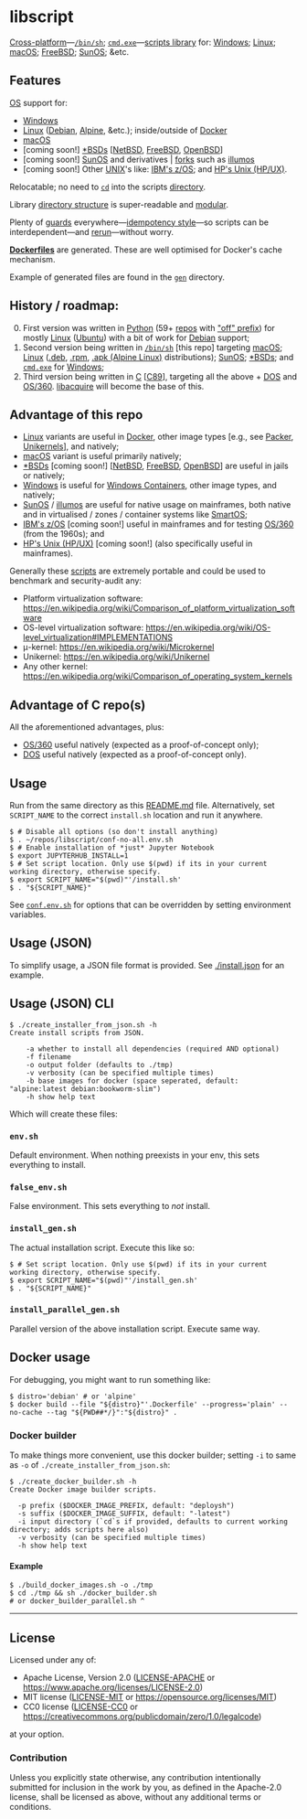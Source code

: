 libscript
=========

[Cross-platform](https://en.wikipedia.org/wiki/Cross-platform_software)—[`/bin/sh`](https://en.wikipedia.org/wiki/Bourne_shell); [`cmd.exe`](https://en.wikipedia.org/wiki/Cmd.exe)—[scripts library](https://en.wikipedia.org/wiki/Library_(computing)) for: [Windows](https://en.wikipedia.org/wiki/Microsoft_Windows); [Linux](https://en.wikipedia.org/wiki/Linux); [macOS](https://en.wikipedia.org/wiki/MacOS); [FreeBSD](https://en.wikipedia.org/wiki/FreeBSD); [SunOS](https://en.wikipedia.org/wiki/SunOS); &etc.

## Features

[OS](https://en.wikipedia.org/wiki/Operating_system) support for:

  - [Windows](https://en.wikipedia.org/wiki/Microsoft_Windows)
  - [Linux](https://en.wikipedia.org/wiki/Linux) ([Debian](https://en.wikipedia.org/wiki/Debian), [Alpine](https://en.wikipedia.org/wiki/Alpine_Linux), &etc.); inside/outside of [Docker](https://en.wikipedia.org/wiki/Docker_(software))
  - [macOS](https://en.wikipedia.org/wiki/MacOS)
  - [coming soon!] [*BSDs](https://en.wikipedia.org/wiki/Comparison_of_BSD_operating_systems) [[NetBSD](https://en.wikipedia.org/wiki/NetBSD), [FreeBSD](https://en.wikipedia.org/wiki/FreeBSD), [OpenBSD](https://en.wikipedia.org/wiki/OpenBSD)]
  - [coming soon!] [SunOS](https://en.wikipedia.org/wiki/SunOS) and derivatives | [forks](https://en.wikipedia.org/wiki/Fork_(software_development)) such as [illumos](https://en.wikipedia.org/wiki/Illumos)
  - [coming soon!] Other [UNIX](https://en.wikipedia.org/wiki/Unix)'s like: [IBM's z/OS](https://en.wikipedia.org/wiki/Z/OS); and [HP's Unix (HP/UX)](https://en.wikipedia.org/wiki/HP-UX).

Relocatable; no need to [`cd`](https://en.wikipedia.org/wiki/Cd_(command)) into the scripts [directory](https://en.wikipedia.org/wiki/Directory_(computing)).

Library [directory structure](https://en.wikipedia.org/wiki/Path_(computing)) is super-readable and [modular](https://en.wikipedia.org/wiki/Modular_programming).

Plenty of [guards](https://en.wikipedia.org/wiki/Include_guard) everywhere—[idempotency style](https://en.wikipedia.org/wiki/Idempotence#Computer_science_meaning)—so scripts can be interdependent—and [rerun](https://en.wikipedia.org/wiki/Pure_function)—without worry.

[**Dockerfiles**](https://en.wikipedia.org/wiki/Docker_(software)#Dockerfile_(example)) are generated. These are well optimised for Docker's cache mechanism.

Example of generated files are found in the [`gen`](./gen) directory.

## History / roadmap:

  0. First version was written in [Python](https://en.wikipedia.org/wiki/Python_(programming_language)) (59+ [repos](https://en.wikipedia.org/wiki/Software_repository) with ["off" prefix](https://github.com/offscale?q=off&language=python)) for mostly [Linux](https://en.wikipedia.org/wiki/Linux) ([Ubuntu](https://en.wikipedia.org/wiki/Ubuntu)) with a bit of work for [Debian](https://en.wikipedia.org/wiki/Debian) support;
  1. Second version being written in [`/bin/sh`](https://en.wikipedia.org/wiki/Bourne_shell) [this repo] targeting [macOS](https://en.wikipedia.org/wiki/MacOS); [Linux](https://en.wikipedia.org/wiki/Linux) ([.deb](https://en.wikipedia.org/wiki/Deb_(file_format)), [.rpm](https://en.wikipedia.org/wiki/RPM_Package_Manager), [.apk (Alpine Linux)](https://en.wikipedia.org/wiki/Alpine_Linux) distributions); [SunOS](https://en.wikipedia.org/wiki/SunOS); [*BSDs](https://en.wikipedia.org/wiki/Comparison_of_BSD_operating_systems); and [`cmd.exe`](https://en.wikipedia.org/wiki/Cmd.exe) for [Windows](https://en.wikipedia.org/wiki/Microsoft_Windows);
  2. Third version being written in [C](https://en.wikipedia.org/wiki/C_(programming_language)) [[C89](https://en.wikipedia.org/wiki/ANSI_C#C89)], targeting all the above + [DOS](https://en.wikipedia.org/wiki/Comparison_of_DOS_operating_systems) and [OS/360](https://en.wikipedia.org/wiki/OS/360_and_successors). [libacquire](https://github.com/offscale/libacquire) will become the base of this.

## Advantage of this repo

  - [Linux](https://en.wikipedia.org/wiki/Linux) variants are useful in [Docker](https://en.wikipedia.org/wiki/Docker_(software)), other image types [e.g., see [Packer](https://www.packer.io), [Unikernels](https://en.wikipedia.org/wiki/Unikernel)], and natively;
  - [macOS](https://en.wikipedia.org/wiki/MacOS) variant is useful primarily natively;
  - [*BSDs](https://en.wikipedia.org/wiki/Comparison_of_BSD_operating_systems) [coming soon!] [[NetBSD](https://en.wikipedia.org/wiki/NetBSD), [FreeBSD](https://en.wikipedia.org/wiki/FreeBSD), [OpenBSD](https://en.wikipedia.org/wiki/OpenBSD)] are useful in jails or natively;
  - [Windows](https://en.wikipedia.org/wiki/Microsoft_Windows) is useful for [Windows Containers](https://learn.microsoft.com/en-us/virtualization/windowscontainers/about/), other image types, and natively;
  - [SunOS](https://en.wikipedia.org/wiki/SunOS) / [illumos](https://en.wikipedia.org/wiki/Illumos) are useful for native usage on mainframes, both native and in virtualised / zones / container systems like [SmartOS](https://en.wikipedia.org/wiki/SmartOS);
  - [IBM's z/OS](https://en.wikipedia.org/wiki/Z/OS) [coming soon!] useful in mainframes and for testing [OS/360](https://en.wikipedia.org/wiki/OS/360_and_successors) (from the 1960s); and
  - [HP's Unix (HP/UX)](https://en.wikipedia.org/wiki/HP-UX) [coming soon!] (also specifically useful in mainframes).

Generally these [scripts](https://en.wikipedia.org/wiki/Scripting_language) are extremely portable and could be used to benchmark and security-audit any:

  - Platform virtualization software: https://en.wikipedia.org/wiki/Comparison_of_platform_virtualization_software
  - OS-level virtualization software: https://en.wikipedia.org/wiki/OS-level_virtualization#IMPLEMENTATIONS
  - μ-kernel: https://en.wikipedia.org/wiki/Microkernel
  - Unikernel: https://en.wikipedia.org/wiki/Unikernel
  - Any other kernel: https://en.wikipedia.org/wiki/Comparison_of_operating_system_kernels

## Advantage of C repo(s)

All the aforementioned advantages, plus:

  - [OS/360](https://en.wikipedia.org/wiki/OS/360_and_successors) useful natively (expected as a proof-of-concept only);
  - [DOS](https://en.wikipedia.org/wiki/Comparison_of_DOS_operating_systems) useful natively (expected as a proof-of-concept only).

## Usage

Run from the same directory as this [README.md](README.md) file.
Alternatively, set `SCRIPT_NAME` to the correct `install.sh` location and run it anywhere.

    $ # Disable all options (so don't install anything)
    $ . ~/repos/libscript/conf-no-all.env.sh
    $ # Enable installation of *just* Jupyter Notebook
    $ export JUPYTERHUB_INSTALL=1 
    $ # Set script location. Only use $(pwd) if its in your current working directory, otherwise specify.
    $ export SCRIPT_NAME="$(pwd)"'/install.sh'
    $ . "${SCRIPT_NAME}"

See [`conf.env.sh`](./conf.env.sh) for options that can be overridden by setting environment variables.

## Usage (JSON)

To simplify usage, a JSON file format is provided. See [./install.json](./install.json) for an example.

## Usage (JSON) CLI

    $ ./create_installer_from_json.sh -h
    Create install scripts from JSON.

        -a whether to install all dependencies (required AND optional)
        -f filename
        -o output folder (defaults to ./tmp)
        -v verbosity (can be specified multiple times)
        -b base images for docker (space seperated, default: "alpine:latest debian:bookworm-slim")
        -h show help text

Which will create these files:

### `env.sh`

Default environment. When nothing preexists in your env, this sets everything to install.

### `false_env.sh`

False environment. This sets everything to *not* install.

### `install_gen.sh`

The actual installation script. Execute this like so:
    
    $ # Set script location. Only use $(pwd) if its in your current working directory, otherwise specify.
    $ export SCRIPT_NAME="$(pwd)"'/install_gen.sh'
    $ . "${SCRIPT_NAME}"

### `install_parallel_gen.sh`

Parallel version of the above installation script. Execute same way.

## Docker usage

For debugging, you might want to run something like:

    $ distro='debian' # or 'alpine'
    $ docker build --file "${distro}"'.Dockerfile' --progress='plain' --no-cache --tag "${PWD##*/}":"${distro}" .

### Docker builder

To make things more convenient, use this docker builder; setting `-i` to same as `-o` of `./create_installer_from_json.sh`:

    $ ./create_docker_builder.sh -h
    Create Docker image builder scripts.

      -p prefix ($DOCKER_IMAGE_PREFIX, default: "deploysh")
      -s suffix ($DOCKER_IMAGE_SUFFIX, default: "-latest")
      -i input directory (`cd`s if provided, defaults to current working directory; adds scripts here also)
      -v verbosity (can be specified multiple times)
      -h show help text

#### Example

    $ ./build_docker_images.sh -o ./tmp
    $ cd ./tmp && sh ./docker_builder.sh
    # or docker_builder_parallel.sh ^

<hr/>

## License

Licensed under any of:

- Apache License, Version 2.0 ([LICENSE-APACHE](LICENSE-APACHE) or <https://www.apache.org/licenses/LICENSE-2.0>)
- MIT license ([LICENSE-MIT](LICENSE-MIT) or <https://opensource.org/licenses/MIT>)
- CC0 license ([LICENSE-CC0](LICENSE-CC0) or <https://creativecommons.org/publicdomain/zero/1.0/legalcode>)

at your option.

### Contribution

Unless you explicitly state otherwise, any contribution intentionally submitted for inclusion in the work by you, as defined in the Apache-2.0 license, shall be licensed as above, without any additional terms or conditions.
